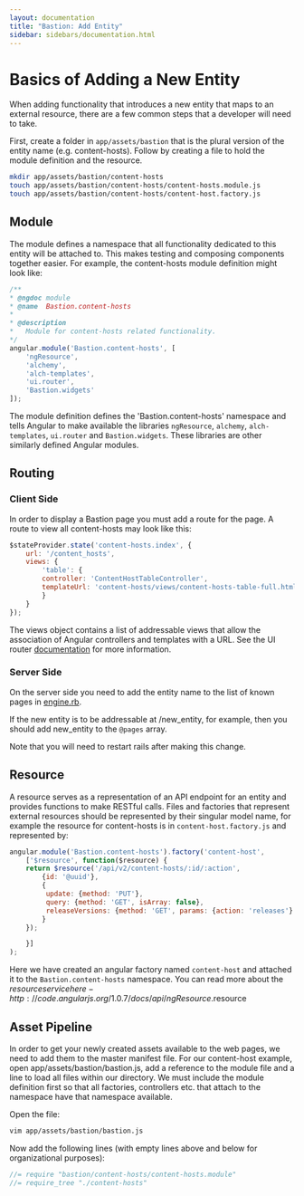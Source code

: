 ```yaml
---
layout: documentation
title: "Bastion: Add Entity"
sidebar: sidebars/documentation.html
---
```


# Basics of Adding a New Entity

When adding functionality that introduces a new entity that maps to an external resource, there are a few common steps that a developer will need to take.

First, create a folder in `app/assets/bastion` that is the plural version of the entity name (e.g. content-hosts). Follow by creating a file to hold the module definition and the resource.

```bash
mkdir app/assets/bastion/content-hosts
touch app/assets/bastion/content-hosts/content-hosts.module.js
touch app/assets/bastion/content-hosts/content-host.factory.js
```

## Module

The module defines a namespace that all functionality dedicated to this entity will be attached to. This makes testing and composing components together easier. For example, the content-hosts module definition might look like:

```javascript
/**
* @ngdoc module
* @name  Bastion.content-hosts
*
* @description
*   Module for content-hosts related functionality.
*/
angular.module('Bastion.content-hosts', [
    'ngResource',
    'alchemy',
    'alch-templates',
    'ui.router',
    'Bastion.widgets'
]);
```

The module definition defines the 'Bastion.content-hosts' namespace and tells Angular to make available the libraries `ngResource`, `alchemy`, `alch-templates`, `ui.router` and `Bastion.widgets`. These libraries are other similarly defined Angular modules.

## Routing

### Client Side

In order to display a Bastion page you must add a route for the page.  A route to view all content-hosts may look like this:

```javascript
$stateProvider.state('content-hosts.index', {
    url: '/content_hosts',
    views: {
        'table': {
	    controller: 'ContentHostTableController',
	    templateUrl: 'content-hosts/views/content-hosts-table-full.html'
        }
    }
});
```

The views object contains a list of addressable views that allow the association of Angular controllers and templates with a URL.
See the UI router [documentation](http://angular-ui.github.io/ui-router/site/#/api/ui.router) for more information.

### Server Side

On the server side you need to add the entity name to the list of known pages in [engine.rb](https://github.com/Katello/katello/tree/master/engines/bastion/config/routes.rb).

If the new entity is to be addressable at /new_entity, for example, then you should add new_entity to the `@pages` array.

Note that you will need to restart rails after making this change.

## Resource

A resource serves as a representation of an API endpoint for an entity and provides functions to make RESTful calls. Files and factories that represent external resources should be represented by their singular model name, for example the resource for content-hosts is in `content-host.factory.js` and represented by:

```javascript
angular.module('Bastion.content-hosts').factory('content-host',
    ['$resource', function($resource) {
	return $resource('/api/v2/content-hosts/:id/:action',
	    {id: '@uuid'},
	    {
		 update: {method: 'PUT'},
		 query: {method: 'GET', isArray: false},
		 releaseVersions: {method: 'GET', params: {action: 'releases'}
	    }
	});

    }]
);
```

Here we have created an angular factory named `content-host` and attached it to the `Bastion.content-hosts` namespace. You can read more about the $resource service here - http://code.angularjs.org/1.0.7/docs/api/ngResource.$resource

## Asset Pipeline

In order to get your newly created assets available to the web pages, we need to add them to the master manifest file. For our content-host example, open app/assets/bastion/bastion.js, add a reference to the module file and a line to load all files within our directory. We must include the module definition first so that all factories, controllers etc. that attach to the namespace have that namespace available.

Open the file:

```bash
vim app/assets/bastion/bastion.js
```

Now add the following lines (with empty lines above and below for organizational purposes):

```javascript
//= require "bastion/content-hosts/content-hosts.module"
//= require_tree "./content-hosts"
```
